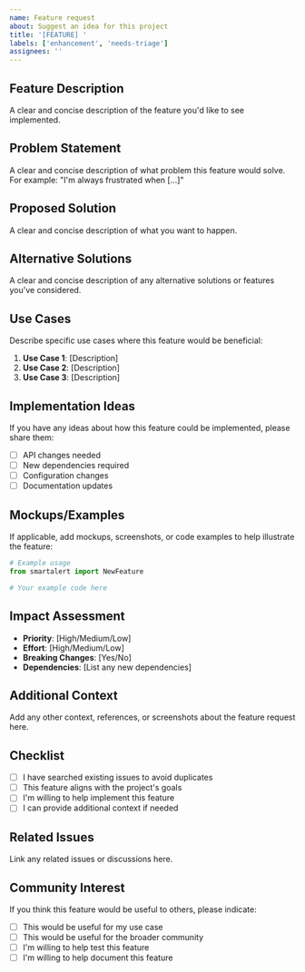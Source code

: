 ```yaml
---
name: Feature request
about: Suggest an idea for this project
title: '[FEATURE] '
labels: ['enhancement', 'needs-triage']
assignees: ''
---
```


## Feature Description

A clear and concise description of the feature you'd like to see implemented.

## Problem Statement

A clear and concise description of what problem this feature would solve. For example: "I'm always frustrated when [...]"

## Proposed Solution

A clear and concise description of what you want to happen.

## Alternative Solutions

A clear and concise description of any alternative solutions or features you've considered.

## Use Cases

Describe specific use cases where this feature would be beneficial:

1. **Use Case 1**: [Description]
2. **Use Case 2**: [Description]
3. **Use Case 3**: [Description]

## Implementation Ideas

If you have any ideas about how this feature could be implemented, please share them:

- [ ] API changes needed
- [ ] New dependencies required
- [ ] Configuration changes
- [ ] Documentation updates

## Mockups/Examples

If applicable, add mockups, screenshots, or code examples to help illustrate the feature:

```python
# Example usage
from smartalert import NewFeature

# Your example code here
```

## Impact Assessment

- **Priority**: [High/Medium/Low]
- **Effort**: [High/Medium/Low]
- **Breaking Changes**: [Yes/No]
- **Dependencies**: [List any new dependencies]

## Additional Context

Add any other context, references, or screenshots about the feature request here.

## Checklist

- [ ] I have searched existing issues to avoid duplicates
- [ ] This feature aligns with the project's goals
- [ ] I'm willing to help implement this feature
- [ ] I can provide additional context if needed

## Related Issues

Link any related issues or discussions here.

## Community Interest

If you think this feature would be useful to others, please indicate:
- [ ] This would be useful for my use case
- [ ] This would be useful for the broader community
- [ ] I'm willing to help test this feature
- [ ] I'm willing to help document this feature